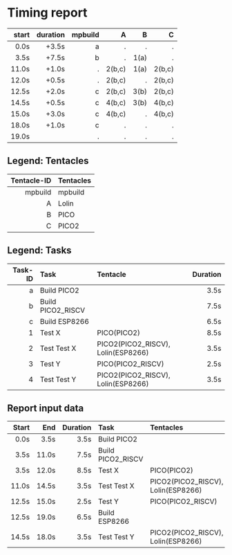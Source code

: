 # Timing report
| start | duration | mpbuild | A | B | C |
| -: | -: | -: | -: | -: | -: |
| 0.0s | +3.5s | a | . | . | . |
| 3.5s | +7.5s | b | . | 1(a) | . |
| 11.0s | +1.0s | . | 2(b,c) | 1(a) | 2(b,c) |
| 12.0s | +0.5s | . | 2(b,c) | . | 2(b,c) |
| 12.5s | +2.0s | c | 2(b,c) | 3(b) | 2(b,c) |
| 14.5s | +0.5s | c | 4(b,c) | 3(b) | 4(b,c) |
| 15.0s | +3.0s | c | 4(b,c) | . | 4(b,c) |
| 18.0s | +1.0s | c | . | . | . |
| 19.0s |  | . | . | . | . |

## Legend: Tentacles
| Tentacle-ID | Tentacles |
| -: | :- |
| mpbuild | mpbuild |
| A | Lolin |
| B | PICO |
| C | PICO2 |

## Legend: Tasks
| Task-ID | Task | Tentacle | Duration |
| -: | :- | :- | -: |
| a | Build PICO2 |  | 3.5s |
| b | Build PICO2\_RISCV |  | 7.5s |
| c | Build ESP8266 |  | 6.5s |
| 1 | Test X | PICO(PICO2) | 8.5s |
| 2 | Test Test X | PICO2(PICO2\_RISCV), Lolin(ESP8266) | 3.5s |
| 3 | Test Y | PICO(PICO2\_RISCV) | 2.5s |
| 4 | Test Test Y | PICO2(PICO2\_RISCV), Lolin(ESP8266) | 3.5s |

## Report input data
| Start | End | Duration | Task | Tentacles |
| -: | -: | -: | :- | :- |
| 0.0s | 3.5s | 3.5s | Build PICO2 |  |
| 3.5s | 11.0s | 7.5s | Build PICO2\_RISCV |  |
| 3.5s | 12.0s | 8.5s | Test X | PICO(PICO2) |
| 11.0s | 14.5s | 3.5s | Test Test X | PICO2(PICO2\_RISCV), Lolin(ESP8266) |
| 12.5s | 15.0s | 2.5s | Test Y | PICO(PICO2\_RISCV) |
| 12.5s | 19.0s | 6.5s | Build ESP8266 |  |
| 14.5s | 18.0s | 3.5s | Test Test Y | PICO2(PICO2\_RISCV), Lolin(ESP8266) |
